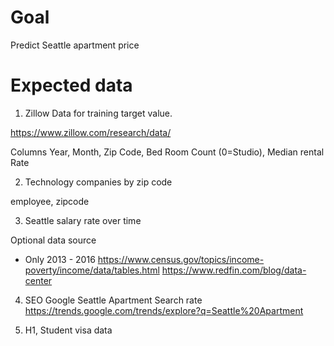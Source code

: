 # Goal
Predict Seattle apartment price

# Expected data

1. Zillow Data for training target value.

https://www.zillow.com/research/data/

Columns Year, 
Month,
Zip Code, 
Bed Room Count (0=Studio), 
Median rental Rate

2. Technology companies by zip code

employee, 
zipcode

3. Seattle salary rate over time

Optional data source
* Only 2013 - 2016
https://www.census.gov/topics/income-poverty/income/data/tables.html
https://www.redfin.com/blog/data-center

4. SEO Google Seattle Apartment Search rate
https://trends.google.com/trends/explore?q=Seattle%20Apartment

5. H1, Student visa data
